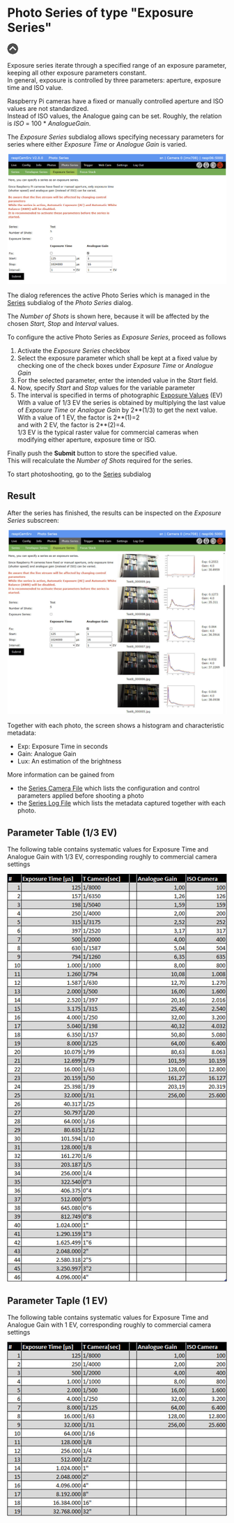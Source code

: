# Photo Series of type "Exposure Series"

[![Up](img/goup.gif)](./PhotoSeries.md)


Exposure series iterate through a specified range of an exposure parameter, keeping all other exposure parameters constant.   
In general, exposure is controlled by three parameters: aperture, exposure time and ISO value.   

Raspberry Pi cameras have a fixed or manually controlled aperture and ISO values are not standardized.   
Instead of ISO values, the Analogue gaing can be set. Roughly, the relation is *ISO* = 100 * *AnalogueGain*.

The *Exposure Series* subdialog allows specifying necessary parameters for series where either *Exposure Time* or *Analogue Gain* is varied.

![Exposure Series](img/PhotoSeriesExp1.jpg)

The dialog references the active Photo Series which is managed in the [Series](./PhotoSeries.md) subdialog of the *Photo Series* dialog.

The *Number of Shots* is shown here, because it will be affected by the chosen *Start*, *Stop* and *Interval* values.

To configure the active Photo Series as *Exposure Series*, proceed as follows

1. Activate the *Exposure Series* checkbox
2. Select the exposure parameter which shall be kept at a fixed value by checking one of the check boxes under *Exposure Time* or *Analogue Gain*
3. For the selected parameter, enter the intended value in the *Start* field.
4. Now, specify *Start* and *Stop* values for the variable parameter
5. The interval is specified in terms of photographic [Exposure Values](https://en.wikipedia.org/wiki/Exposure_value) (EV)<br>With a value of 1/3 EV the series is obtained by multiplying the last value of *Exposure Time* or *Analogue Gain* by 2**(1/3) to get the next value.<br>With a value of 1 EV, the factor is 2**(1)=2<br>and with 2 EV, the factor is 2**(2)=4.<br>1/3 EV is the typical raster value for commercial cameras when modifying either aperture, exposure time or ISO.

Finally push the **Submit** button to store the specified value.   
This will recalculate the *Number of Shots* required for the series.

To start photoshooting, go to the [Series](./PhotoSeries.md) subdialog 

## Result

After the series has finished, the results can be inspected on the *Exposure Series* subscreen:

![Exposure](img/PhotoSeriesExp2.jpg)

Together with each photo, the screen shows a histogram and characteristic metadata:
- Exp: Exposure Time in seconds
- Gain: Analogue Gain
- Lux: An estimation of the brightness


More information can be gained from 
- the [Series Camera File](./PhotoSeries.md#series-camera-file) which lists the configuration and control parameters applied before shooting a photo
- the [Series Log File](./PhotoSeries.md#series-log-file) which lists the metadata captured together with each photo.


## Parameter Table (1/3 EV)

The following table contains  systematic values for Exposure Time and Analogue Gain with 1/3 EV, corresponding roughly to commercial camera settings

![1/3EV](img/PhotoSeriesExpTab1_3.jpg)

## Parameter Taple (1 EV)

The following table contains  systematic values for Exposure Time and Analogue Gain with 1 EV, corresponding roughly to commercial camera settings

![1/3EV](img/PhotoSeriesExpTab1.jpg)


